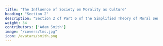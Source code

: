 ```yaml
---
title: "The Influence of Society on Morality as Culture"
heading: "Section 2"
description: "Section 2 of Part 6 of the Simplified Theory of Moral Sentiments by Adam Smith"
weight: 34
contributors: ['Adam Smith']
image: "/covers/tms.jpg"
icon: /avatars/smith.png
---
```

